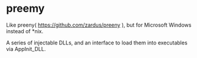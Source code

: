 # preemy

Like preeny( https://github.com/zardus/preeny ), but for Microsoft Windows instead of *nix.

A series of injectable DLLs, and an interface to load them into executables via AppInit_DLL.
